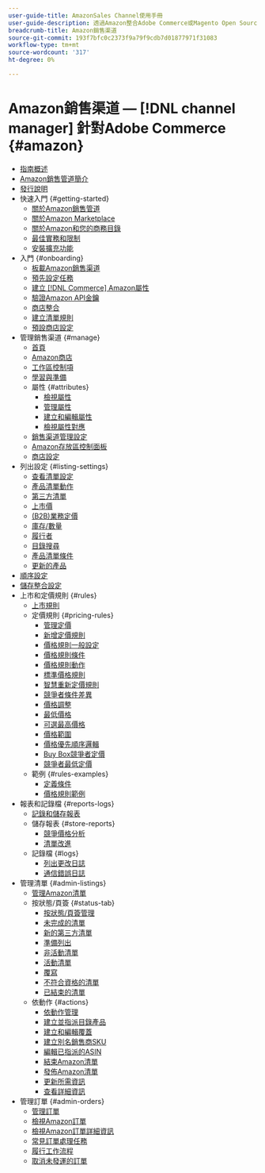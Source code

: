 ```yaml
---
user-guide-title: AmazonSales Channel使用手冊
user-guide-description: 透過Amazon整合Adobe Commerce或Magento Open Source，與 [!DNL Amazon Seller Central] 帳戶。
breadcrumb-title: Amazon銷售渠道
source-git-commit: 193f7bfc0c2373f9a79f9cdb7d01877971f31083
workflow-type: tm+mt
source-wordcount: '317'
ht-degree: 0%

---
```



# Amazon銷售渠道 —  [!DNL channel manager] 針對Adobe Commerce {#amazon}

- [指南概述](guide-overview.md)
- [Amazon銷售管道簡介](overview.md)
- [發行說明](release-notes.md)
- 快速入門 {#getting-started}
   - [關於Amazon銷售管道](about-amazon-sales-channel.md)
   - [關於Amazon Marketplace](about-amazon-marketplace.md)
   - [關於Amazon和您的商務目錄](about-listings-and-catalog.md)
   - [最佳實務和限制](amazon-best-practices.md)
   - [安裝擴充功能](install.md)
- 入門 {#onboarding}
   - [板載Amazon銷售渠道](amazon-onboarding-home.md)
   - [預先設定任務](amazon-pre-setup-tasks.md)
   - [建立 [!DNL Commerce] Amazon屬性](ob-creating-magento-attributes.md)
   - [驗證Amazon API金鑰](amazon-verify-api-key.md)
   - [商店整合](store-integration.md)
   - [建立清單規則](ob-create-listing-rule.md)
   - [預設商店設定](default-store-settings.md)
- 管理銷售渠道 {#manage}
   - [首頁](amazon-sales-channel-home.md)
   - [Amazon商店](managing-stores.md)
   - [工作區控制項](workspace-controls.md)
   - [學習與準備](learning-preparation.md)
   - 屬性 {#attributes}
      - [檢視屬性](attributes-view.md)
      - [管理屬性](managing-attributes.md)
      - [建立和編輯屬性](creating-attributes.md)
      - [檢視屬性對應](amazon-matching-attributes-values.md)
   - [銷售渠道管理設定](sales-channel-settings.md)
   - [Amazon存放區控制面板](amazon-store-dashboard.md)
   - [商店設定](ob-store-review.md)
- 列出設定 {#listing-settings}
   - [查看清單設定](listing-settings.md)
   - [產品清單動作](product-listing-actions.md)
   - [第三方清單](third-party-listing-settings.md)
   - [上市價](listing-price.md)
   - [(B2B)業務定價](business-pricing.md)
   - [庫存/數量](stock-quantity.md)
   - [履行者](fulfilled-by.md)
   - [目錄搜尋](catalog-search.md)
   - [產品清單條件](product-listing-condition.md)
   - [更新的產品](renewed-products.md)
- [順序設定](order-settings.md)
- [儲存整合設定](store-integration-settings.md)
- 上市和定價規則 {#rules}
   - [上市規則](listing-rules.md)
   - 定價規則 {#pricing-rules}
      - [管理定價](pricing-products.md)
      - [新增定價規則](add-pricing-rule.md)
      - [價格規則一般設定](pricing-rule-general-settings.md)
      - [價格規則條件](pricing-rule-conditions.md)
      - [價格規則動作](pricing-rule-actions.md)
      - [標準價格規則](standard-price-rules.md)
      - [智慧重新定價規則](intelligent-repricing-rules.md)
      - [競爭者條件差異](competitor-conditional-variances.md)
      - [價格調整](price-adjustment.md)
      - [最低價格](floor-price.md)
      - [可選最高價格](optional-ceiling-price.md)
      - [價格範圍](price-scope.md)
      - [價格優先順序邏輯](price-priority-logic.md)
      - [Buy Box競爭者定價](buy-box-competitor-pricing.md)
      - [競爭者最低定價](lowest-competitor-pricing.md)
   - 範例 {#rules-examples}
      - [定義條件](ob-define-condition-example.md)
      - [價格規則範例](price-rule-examples.md)
- 報表和記錄檔 {#reports-logs}
   - [記錄和儲存報表](amazon-logs-reports.md)
   - 儲存報表 {#store-reports}
      - [競爭價格分析](competitive-price-analysis.md)
      - [清單改進](listing-improvements.md)
   - 記錄檔 {#logs}
      - [列出更改日誌](listing-changes-log.md)
      - [通信錯誤日誌](communication-errors-log.md)
- 管理清單 {#admin-listings}
   - [管理Amazon清單](managing-product-listings.md)
   - 按狀態/頁簽 {#status-tab}
      - [按狀態/頁簽管理](managing-listings-by-tab.md)
      - [未完成的清單](incomplete-listings.md)
      - [新的第三方清單](new-third-party-listings.md)
      - [準備列出](ready-to-list.md)
      - [非活動清單](inactive-listings.md)
      - [活動清單](active-listings.md)
      - [覆寫](overrides.md)
      - [不符合資格的清單](ineligible-listings.md)
      - [已結束的清單](ended-listings.md)
   - 依動作 {#actions}
      - [依動作管理](managing-listings-by-action.md)
      - [建立並指派目錄產品](creating-assigning-catalog-products.md)
      - [建立和編輯覆蓋](creating-editing-overrides.md)
      - [建立別名銷售商SKU](create-alias-seller-sku.md)
      - [編輯已指派的ASIN](edit-assigned-asin.md)
      - [結束Amazon清單](end-listings-manually.md)
      - [發佈Amazon清單](publish-listings-manually.md)
      - [更新所需資訊](amazon-manually-update-incomplete-listing.md)
      - [查看詳細資訊](product-listing-details.md)
- 管理訂單 {#admin-orders}
   - [管理訂單](managing-orders.md)
   - [檢視Amazon訂單](amazon-orders-all.md)
   - [檢視Amazon訂單詳細資訊](amazon-order-details.md)
   - [常見訂單處理任務](common-order-processing.md)
   - [履行工作流程](fulfillment-workflows.md)
   - [取消未發運的訂單](cancel-unshipped-order.md)
